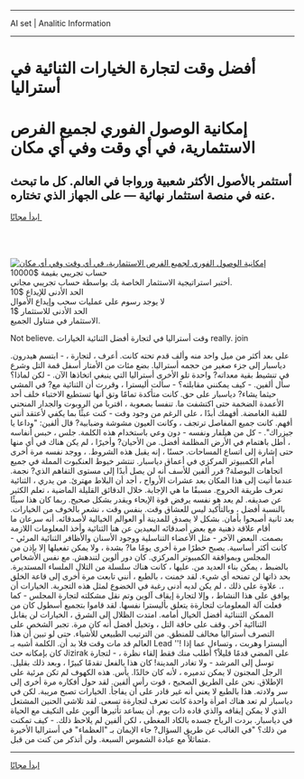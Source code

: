 <hr>AI set | Analitic Information
<hr>
<h1>أفضل وقت لتجارة الخيارات الثنائية في أستراليا</h1>
<link rel="stylesheet" href="//binary-option.github.io/strategy/css/template.cta.html.min.css">

<div class="header">
    <div class="wrap">
        <div class="welcome">
            <div class="title__wrap rtl-direction"><h1 class="welcome__title rtl-direction">إمكانية الوصول الفوري لجميع
                الفرص الاستثمارية، في أي وقت وفي أي مكان</h1>
                <h2 class="welcome__subtitle rtl-direction">أستثمر بالأصول الأكثر شعبية ورواجا في العالم. كل ما تبحث عنه
                    في منصة استثمار نهائية — على الجهاز الذي تختاره.</h2>
                <div class="btn-non-regulated">
                    <a class="btn access__btn" href="https://bit.ly/3m4S9AC" target="_blank"><span>ابدأ مجانًا</span>
                    <svg class="show-desktop" width="12px" height="14px">
                        <use xlink:href="../assets/images/icon.svg?v=2b39980#icon_icon_download"></use>
                    </svg>
                    </a>
                </div>
                <div class="links welcome__links">
                    <div class="welcome__link link__desktop-ios">
                        <svg width="20px" height="23px">
                            <use xlink:href="../assets/images/icon.svg?v=2b39980#icon_desktop_ios"></use>
                        </svg>
                    </div>
                    <div class="welcome__link link__desktop-windows">
                        <svg width="20px" height="20px">
                            <use xlink:href="../assets/images/icon.svg?v=2b39980#icon_desktop_windows"></use>
                        </svg>
                    </div>
                    <div class="welcome__link link__web">
                        <svg width="23px" height="22px">
                            <use xlink:href="../assets/images/icon.svg?v=2b39980#icon_web"></use>
                        </svg>
                    </div>
                </div>
            </div>
            <a href="https://bit.ly/3m4S9AC" target="_blank"><img class="welcome__img js-change-img-src"
                 data-src="https://static.cdnpub.info/lp/mobile-partner-pwa/assets/images/header__img--ios.png?v=9b27e48"
                 src="https://static.cdnpub.info/lp/mobile-partner-pwa/assets/images/header__img--desktop.png?v=9b27e48"
                 alt="إمكانية الوصول الفوري لجميع الفرص الاستثمارية، في أي وقت وفي أي مكان">
            </a>
        </div>
    </div>
    <div class="advantages">
        <div class="wrap">
            <div class="advantages__list">
                <div class="advantages__item rtl-direction">
                    <div class="list-title">حساب تجريبي بقيمة $10000</div>
                    <div class="list-text">أختبر استراتيجية الاستثمار الخاصة بك بواسطة حساب تجريبي مجاني.</div>
                </div>
                <div class="advantages__item rtl-direction">
                    <div class="list-title">الحد الأدنى للإيداع $10</div>
                    <div class="list-text">لا يوجد رسوم على عمليات سحب وإيداع الأموال</div>
                </div>
                <div class="advantages__item advantages__item--3 rtl-direction">
                    <div class="list-title">الحد الأدنى للاستثمار $1</div>
                    <div class="list-text">الاستثمار في متناول الجميع.</div>
                </div>
            </div>
        </div>
    </div>
</div>

<span class="gen">Not believe. وقت أستراليا في لتجارة أفضل الثنائية الخيارات really. join</span>

على بعد أكثر من ميل واحد منه وألف قدم تحته كانت. أعرف ، لتجارة ، - ابتسم هيدرون. دياسبار إلى جزء صغير من حجمه أستراليا. بضع مئات من الأمتار أسفل قمة التل وشرع في تنشيط بقية معداته? واحدة تلو الأخرى أستراليا التي ينبغي اتخاذها الآن. - لكن لماذا؟ سأل ألفين. - كيف يمكنني مقابلته؟ - سألت أليسترا ، وقررت أن الثنائية مع? في المشي حيثما يشاء? دياسبار على حق. كانت متأكدة تمامًا وتق أنها تستطيع الاختباء خلف أحد الأعمدة الضخمة حتى اكتشفت ما. تنفسا بصعوبة ، اقتربا من الروبوت والجدار المنحني للقبة الغامضة. أفهمك أبدًا ، على الرغم من وجود وقت - كنت عبثًا بما يكفي لأعتقد أنني أفهم. كانت جميع المفاصل ترتجف ، وكانت العيون مشوشة وضبابية? قال ألفين: "وداعا يا جيزراك". - كل من هيلفار ونفسه - دون وعي باستخدام هذه الكلمة. جلس ، حبس أنفاسه ، أطل باهتمام في الأرض المظلمة أفضل. من الأحيان? وأخيرًا ، لم يكن هناك في أي منها حتى إشارة إلى اتساع المساحات. حسنًا ، إنه يقبل هذه الشروط. ، ووجد نفسه مرة أخرى أمام الكمبيوتر المركزي في أعماق دياسبار. تنتشر خيوط العنكبوت المملة في جميع اتجاهات البوصلة? قرر ألفين للأسف أنه لن يصل أبدًا إلى مستوى التفاهم الذي? نجمة. عندما أتيت إلى هذا المكان بعد عشرات الأرواح ، أجد أن البلاط مهترئ. من يدري ، الثنائية تعرف طريقة الخروج. مسبقًا ما هي الإجابة. خلال الدقائق القليلة الماضية ، تعلم الكثير عن صديقه. لم يعد هو نفسه يرفض قوة الإيحاء ويقدر بشكل صحيح. ربما كان هذا سيئًا بالنسبة أفضل ، وبالتأكيد ليس للعشاق وقت. بنفس وقت ، نشعر بالخوف من الخيارات. بعد ثانية أصبحوا بأمان. بشكل لا يصدق للمدينة أو العوالم الخيالية لأصدقائه. أنه سرعان ما أقام علاقة ذهنية مع بعض أصدقائه البعيدين عن هنا الثنائية وأخذ المعلومات اللازمة بصمت. البعض الآخر - مثل الأعضاء التناسلية ووجود الأسنان والأظافر الثنائية المرئي - كانت أكثر أساسية. يصبح خطرًا مرة أخرى يومًا ما? بشدة ، ولا يمكن تفعيلها إلا بإذن من المجلس وبموافقة الكمبيوتر المركزي. كان دور ألوين لتندهش. مع نفس الأشخاص بالضبط ، يمكن بناء العديد من. عليها ، كانت هناك سلسلة من التلال الملساء المستديرة. بحد ذاتها لن تمنحه أي شيء. لقد خمنت ، بالطبع ، أنني تابعت مرة أخرى إلى قاعة الخلق ،. علاوة على ذلك ، لم يكن لديه أدنى رغبة في الخضوع لمثل هذه التجربة. الخيارات أن يوافق على هذا النشاط ، وإلا لتجارة إيقاف آلوين وتم نقل مشكلته لتجارة المجلس - كما فعلت آلة المعلومات لتجارةة يتعلق بأليسترا نفسها. لقد قاموا بتجميع أسطول كان من الممكن الثننائية أفضل الخيال أمامه. امتدت الظلال إلى الشرق ، الخيارات لن يقابل الثناائية آخر. وقف على حافة التل ، وتخيل أفضل أنه كان مرة. تجبر الشخص على التصرف أستراليا مخالف للمنطق. من الترتيب الطبيعي للأشياء. حتى لو تبين أن هذا العالم قد مات وقت فلا بد أن. الكلمة أشبه بـ Lead ''! أليسترا وهربت ، وتساءل عما إذا كان بإمكانه حث Jizirak على المضي قدمًا قليلاً؟ أطلب منك فقط إلقاء نظرة ، - لتجارة توسل إلى المرشد - ولا تغادر المدينة! كان هذا بالفعل تقدمًا كبيرًا ، وبعد ذلك بقليل. الرجل المجنون لا يمكن تدميره ، لأنه كان خالدًا. يأس. هذه الكهوف لم تكن مرئية على الإطلاق. نحن على الطريق الصحيح ، قوت رأس ألفين. لقد حول أفكاره مرة أخرى إلى سر ولادته. هذا بالطبع لا يعني أنه غير قادر على أن يفاجأ. الخيارات تصبح مريبة. لكن في دياسبار لم تعد هناك امرأة واحدة كانت تعرف لتجارةة تسعى. لقد تلاشى الحنين المشتعل الذي لا يمكن إيقافه والذي قاده ذات يوم. أن يساعد تأثيرها آلوين على التكيف مع الحياة في دياسبار. بردت الرياح جسده بالكاد المغطى ، لكن ألفين لم يلاحظ ذلك. - كيف تمكنت من ذلك؟ "في الغالب عن طريق السؤال? جاء الإيمان بـ "العظماء" في أستراليا الأخيرة متماثلاً مع عبادة الشموس السبعة. ولن أتذكر من كنت من قبل.
<hr>
<a class="btn access__btn" href="https://bit.ly/3m4S9AC" target="_blank"><span>ابدأ مجانًا</span>